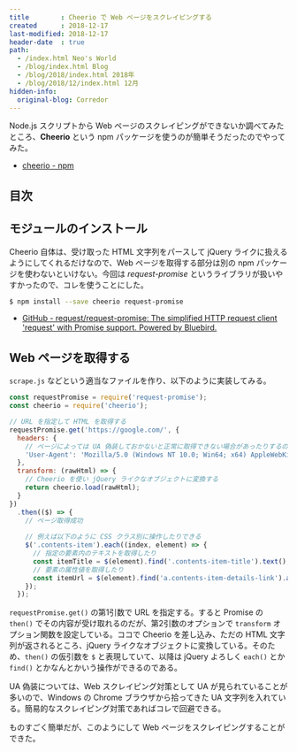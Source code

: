 ```yaml
---
title        : Cheerio で Web ページをスクレイピングする
created      : 2018-12-17
last-modified: 2018-12-17
header-date  : true
path:
  - /index.html Neo's World
  - /blog/index.html Blog
  - /blog/2018/index.html 2018年
  - /blog/2018/12/index.html 12月
hidden-info:
  original-blog: Corredor
---
```


Node.js スクリプトから Web ページのスクレイピングができないか調べてみたところ、**Cheerio** という npm パッケージを使うのが簡単そうだったのでやってみた。

- [cheerio - npm](https://www.npmjs.com/package/cheerio)

## 目次

## モジュールのインストール

Cheerio 自体は、受け取った HTML 文字列をパースして jQuery ライクに扱えるようにしてくれるだけなので、Web ページを取得する部分は別の npm パッケージを使わないといけない。今回は _request-promise_ というライブラリが扱いやすかったので、コレを使うことにした。

```bash
$ npm install --save cheerio request-promise
```

- [GitHub - request/request-promise: The simplified HTTP request client 'request' with Promise support. Powered by Bluebird.](https://github.com/request/request-promise)

## Web ページを取得する

`scrape.js` などという適当なファイルを作り、以下のように実装してみる。

```javascript
const requestPromise = require('request-promise');
const cheerio = require('cheerio');

// URL を指定して HTML を取得する
requestPromise.get('https://google.com/', {
  headers: {
    // ページによっては UA 偽装しておかないと正常に取得できない場合があったりするので、適当に Windows Chrome の UA 文字列を差し込んだりしておく
    'User-Agent': 'Mozilla/5.0 (Windows NT 10.0; Win64; x64) AppleWebKit/537.36 (KHTML, like Gecko) Chrome/70.0.3538.77 Safari/537.36'
  },
  transform: (rawHtml) => {
    // Cheerio を使い jQuery ライクなオブジェクトに変換する
    return cheerio.load(rawHtml);
  }
})
  .then(($) => {
    // ページ取得成功
    
    // 例えば以下のように CSS クラス別に操作したりできる
    $('.contents-item').each((index, element) => {
      // 指定の要素内のテキストを取得したり
      const itemTitle = $(element).find('.contents-item-title').text();
      // 要素の属性値を取得したり
      const itemUrl = $(element).find('a.contents-item-details-link').attr('href');
    });
  });
```

`requestPromise.get()` の第1引数で URL を指定する。すると Promise の `then()` でその内容が受け取れるのだが、第2引数のオプションで `transform` オプション関数を設定している。ココで Cheerio を差し込み、ただの HTML 文字列が返されるところ、jQuery ライクなオブジェクトに変換している。そのため、`then()` の仮引数を `$` と表現していて、以降は jQuery よろしく `each()` とか `find()` とかなんとかいう操作ができるのである。

UA 偽装については、Web スクレイピング対策として UA が見られていることが多いので、Windows の Chrome ブラウザから拾ってきた UA 文字列を入れている。簡易的なスクレイピング対策であればコレで回避できる。

ものすごく簡単だが、このようにして Web ページをスクレイピングすることができた。
